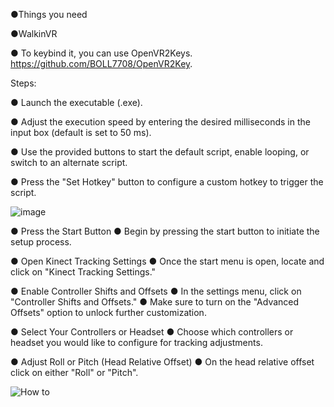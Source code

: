 ●Things you need

 ●WalkinVR

● To keybind it, you can use OpenVR2Keys. https://github.com/BOLL7708/OpenVR2Key.

Steps:

● Launch the executable (.exe).

● Adjust the execution speed by entering the desired milliseconds in the input box (default is set to 50 ms).

● Use the provided buttons to start the default script, enable looping, or switch to an alternate script.

● Press the "Set Hotkey" button to configure a custom hotkey to trigger the script.

![image](https://github.com/user-attachments/assets/871846fe-1e84-4cf7-aedb-d22e0936f055)






● Press the Start Button
  ● Begin by pressing the start button to initiate the setup process.

● Open Kinect Tracking Settings
  ● Once the start menu is open, locate and click on "Kinect Tracking Settings."

● Enable Controller Shifts and Offsets
  ● In the settings menu, click on "Controller Shifts and Offsets."
  ● Make sure to turn on the "Advanced Offsets" option to unlock further customization.

● Select Your Controllers or Headset
  ● Choose which controllers or headset you would like to configure for tracking adjustments.

● Adjust Roll or Pitch (Head Relative Offset)
  ● On the head relative offset click on either "Roll" or "Pitch".

![How to](https://github.com/user-attachments/assets/679c2ae8-f984-4577-a6e4-ffff17b51f38)


